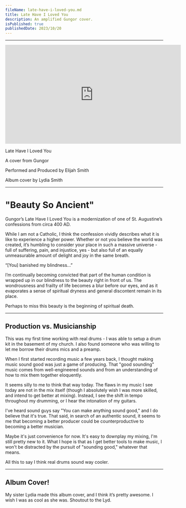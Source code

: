 ```yaml
---
fileName: late-have-i-loved-you.md
title: Late Have I Loved You
description: An amplified Gungor cover.
isPublished: true
publishedDate: 2023/10/20
---
```


---

<iframe width="560" height="315" src="https://www.youtube-nocookie.com/embed/0IgGt9ubsLo?si=h-Hjc0_Ps-C_lco3" title="YouTube video player" frameborder="0" allow="accelerometer; autoplay; clipboard-write; encrypted-media; gyroscope; picture-in-picture; web-share" allowfullscreen></iframe>

Late Have I Loved You

A cover from Gungor

Performed and Produced by Elijah Smith

Album cover by Lydia Smith

---

# "Beauty So Ancient"

Gungor’s Late Have I Loved You is a modernization of one of St. Augustine’s confessions from circa 400 AD.


While I am not a Catholic, I think the confession vividly describes what it is like to experience a higher power. Whether or not you believe the world was created, it’s humbling to consider your place in such a massive universe - full of suffering, pain, and injustice, yes - but also full of an equally unmeasurable amount of delight and joy in the same breath.


“[You] banished my blindness…”


I’m continually becoming convicted that part of the human condition is wrapped up in our blindness to the beauty right in front of us. The wondrousness and frailty of life becomes a blur before our eyes, and as it evaporates a sense of spiritual dryness and general discontent remain in its place.


Perhaps to miss this beauty is the beginning of spiritual death.


---

## Production vs. Musicianship

This was my first time working with real drums - I was able to setup a drum kit in the basement of my church. I also found someone who was willing to let me borrow their drums mics and a preamp. 

When I first started recording music a few years back, I thought making music sound good was just a game of producing. That "good sounding" music comes from well-engineered sounds and from an understanding of how to mix them together eloquently.

It seems silly to me to think that way today. The flaws in my music I see today are not in the mix itself (though I absolutely wish I was more skilled, and intend to get better at mixing). Instead, I see the shift in tempo throughout my drumming, or I hear the intonation of my guitars. 

I've heard sound guys say "You can make anything sound good," and I do believe that it's true. That said, in search of an authentic sound, it seems to me that becoming a better producer could be counterproductive to becoming a better musician.

Maybe it's just convenience for now. It's easy to downplay my mixing, I'm still pretty new to it. What I hope is that as I get better tools to make music, I won't be distracted by the pursuit of "sounding good," whatever that means.

All this to say I think real drums sound way cooler.

---

## Album Cover!

My sister Lydia made this album cover, and I think it’s pretty awesome. I wish I was as cool as she was. Shoutout to the Lyd.
